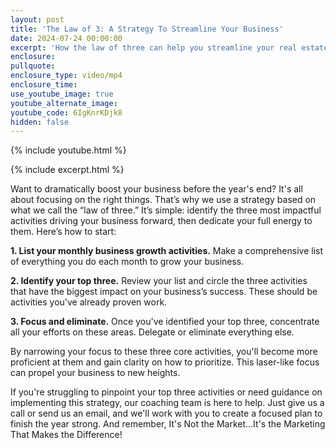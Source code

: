 ```yaml
---
layout: post
title: 'The Law of 3: A Strategy To Streamline Your Business'
date: 2024-07-24 00:00:00
excerpt: 'How the law of three can help you streamline your real estate business. '
enclosure:
pullquote:
enclosure_type: video/mp4
enclosure_time:
use_youtube_image: true
youtube_alternate_image:
youtube_code: 6IgKnrKDjk8
hidden: false
---
```

{% include youtube.html %}

{% include excerpt.html %}

Want to dramatically boost your business before the year's end? It's all about focusing on the right things. That’s why we use a strategy based on what we call the “law of three.” It’s simple: identify the three most impactful activities driving your business forward, then dedicate your full energy to them. Here’s how to start:

**1\. List your monthly business growth activities.** Make a comprehensive list of everything you do each month to grow your business.

**2\. Identify your top three.** Review your list and circle the three activities that have the biggest impact on your business’s success. These should be activities you've already proven work.

**3\. Focus and eliminate.** Once you've identified your top three, concentrate all your efforts on these areas. Delegate or eliminate everything else.

By narrowing your focus to these three core activities, you'll become more proficient at them and gain clarity on how to prioritize. This laser-like focus can propel your business to new heights.

If you're struggling to pinpoint your top three activities or need guidance on implementing this strategy, our coaching team is here to help. Just give us a call or send us an email, and we'll work with you to create a focused plan to finish the year strong. And remember, It's Not the Market...It's the Marketing That Makes the Difference!